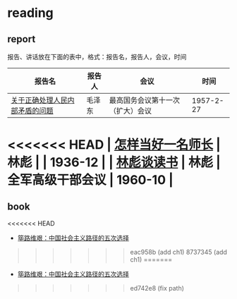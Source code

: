 # reading

## report

报告、讲话放在下面的表中，格式：报告名，报告人，会议，时间

| 报告名 | 报告人 | 会议 | 时间 |
|---|---|---|---|
| [关于正确处理人民内部矛盾的问题](report/1957/02/570227-mzd/README.md) | 毛泽东 | 最高国务会议第十一次（扩大）会议 | 1957-2-27 |
<<<<<<< HEAD
| [怎样当好一名师长](report/1936/12/3612-lb/README.md) | 林彪 |  | 1936-12 |
| [林彪谈读书](report/1960/10/6010-lb/README.md) | 林彪 | 全军高级干部会议 | 1960-10 |
=======

## book

<<<<<<< HEAD
- [筚路维艰：中国社会主义路径的五次选择](book/2024/10/978-7-5097-6324-7README.md)
>>>>>>> eac958b (add ch1)
>>>>>>> 8737345 (add ch1)
=======
- [筚路维艰：中国社会主义路径的五次选择](book/2024/10/978-7-5097-6324/7README.md)

>>>>>>> ed742e8 (fix path)
